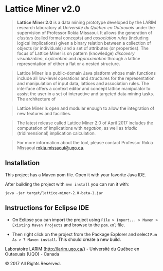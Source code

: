 # Lattice Miner v2.0

> **Lattice Miner 2.0** is a data mining prototype developed by the LARIM research laboratory at _Université du Québec en Outaouais_ under the supervision of Professor Rokia Missaoui.  It allows the generation of _clusters_ (called formal concepts) and _association rules_ (including logical implications) given a binary relation between a collection of objects (or individuals) and a set of attributes (or properties).  The focus of Lattice Miner is on pattern (knowledge) _discovery_ _visualization_, _exploration_ and _approximation_ through a lattice representation of either a flat or a nested structure.

> Lattice Miner is a public-domain Java platform whose main functions include all low-level operations and structures for the representation and manipulation of input data, lattices and association rules. The interface offers a context editor and concept lattice manipulator to assist the user in a set of interactive and targeted data mining tasks. The architecture of

> Lattice Miner is open and modular enough to allow the integration of new features and facilities.

> The latest release called Lattice Miner 2.0 of April 2017 includes the computation of implications with _negation_, as well as _triadic_ (tridimensional) implication calculation.

> For more information about the tool, please contact Professor Rokia Missaoui rokia.missaoui@uqo.ca.


## Installation

This project has a Maven pom file. Open it with your favorite Java IDE.

After building the project with `mvn install` you can run it with:

```
java -jar target/lattice-miner-2.0-beta-1.jar
```

## Instructions for Eclipse IDE

- On Eclipse you can import the project using  `File > Import... > Maven > Existing Maven Projects` and browse to the `pom.xml` file.

- Then right click on the project from the Package Explorer and select `Run As > 7 Maven install`. This should create a new build.


Laboratoire LARIM (http://larim.uqo.ca/) - Université du Québec en Outaouais (UQO) - Canada

&copy; 2017 All Rights Reserved.
